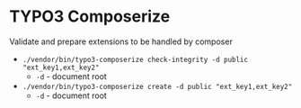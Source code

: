 # TYPO3 Composerize

Validate and prepare extensions to be handled by composer

 * `./vendor/bin/typo3-composerize check-integrity -d public "ext_key1,ext_key2"`
   * `-d` - document root
 * `./vendor/bin/typo3-composerize create -d public "ext_key1,ext_key2"` 
     * `-d` - document root
